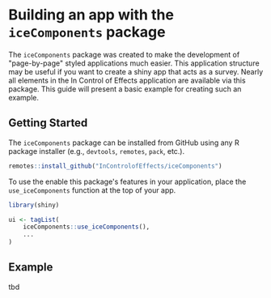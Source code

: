 # Building an app with the `iceComponents` package

The `iceComponents` package was created to make the development of "page-by-page" styled applications much easier. This application structure may be useful if you want to create a shiny app that acts as a survey. Nearly all elements in the In Control of Effects application are available via this package. This guide will present a basic example for creating such an example.

## Getting Started

The `iceComponents` package can be installed from GitHub using any R package installer (e.g., `devtools`, `remotes`, `pack`, etc.).

```r
remotes::install_github("InControlofEffects/iceComponents")
```

To use the enable this package's features in your application, place the `use_iceComponents` function at the top of your app.

```r
library(shiny)

ui <- tagList(
    iceComponents::use_iceComponents(),
    ...
)
```

## Example

tbd